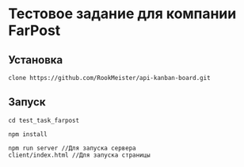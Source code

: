 # Тестовое задание для компании FarPost

## Установка

```
clone https://github.com/RookMeister/api-kanban-board.git

```

## Запуск

```
cd test_task_farpost

npm install

npm run server //Для запуска сервера
client/index.html //Для запуска страницы

```